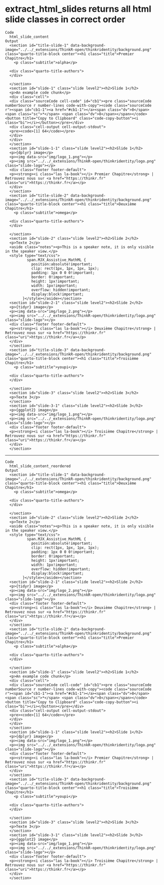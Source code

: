 # extract_html_slides returns all html slide classes in correct order

    Code
      html_slide_content
    Output
      <section id="title-slide-1" data-background-image="../../_extensions/ThinkR-open/thinkridentity/background.png" class="quarto-title-block center"><h1 class="title">Premier Chapitre</h1>
        <p class="subtitle">alpha</p>
      
      <div class="quarto-title-authors">
      </div>
      
      </section>
      <section id="slide-1" class="slide level2"><h2>Slide 1</h2>
      <p>An example code chunk</p>
      <div class="cell">
      <div class="sourceCode cell-code" id="cb1"><pre class="sourceCode numberSource r number-lines code-with-copy"><code class="sourceCode r"><span id="cb1-1"><a href="#cb1-1"></a><span class="dv">8</span> <span class="sc">*</span> <span class="dv">8</span></span></code><button title="Copy to Clipboard" class="code-copy-button"><i class="bi"></i></button></pre></div>
      <div class="cell-output cell-output-stdout">
      <pre><code>[1] 64</code></pre>
      </div>
      </div>
      </section>
      <section id="slide-1-1" class="slide level2"><h2>Slide 1</h2>
      <p>{dplyr} image</p>
      <p><img data-src="img/logo_1.png"></p>
      <p><img src="../../_extensions/ThinkR-open/thinkridentity/logo.png" class="slide-logo"></p>
      <div class="footer footer-default">
      <p><strong><i class="las la-book"></i> Premier Chapitre</strong> | Retrouvez nous sur <a href="https://thinkr.fr" class="uri">https://thinkr.fr</a></p>
      </div>
      </section>
      <section id="title-slide-2" data-background-image="../../_extensions/ThinkR-open/thinkridentity/background.png" class="quarto-title-block center"><h1 class="title">Deuxième Chapitre</h1>
        <p class="subtitle">omega</p>
      
      <div class="quarto-title-authors">
      </div>
      
      </section>
      <section id="slide-2" class="slide level2"><h2>Slide 2</h2>
      <p>Texte 2</p>
      <aside class="notes"><p>This is a speaker note, it is only visible in the speaker view.</p>
      <style type="text/css">
              span.MJX_Assistive_MathML {
                position:absolute!important;
                clip: rect(1px, 1px, 1px, 1px);
                padding: 1px 0 0 0!important;
                border: 0!important;
                height: 1px!important;
                width: 1px!important;
                overflow: hidden!important;
                display:block!important;
            }</style></aside></section>
      <section id="slide-2-1" class="slide level2"><h2>Slide 2</h2>
      <p>{tidyr} image</p>
      <p><img data-src="img/logo_2.png"></p>
      <p><img src="../../_extensions/ThinkR-open/thinkridentity/logo.png" class="slide-logo"></p>
      <div class="footer footer-default">
      <p><strong><i class="las la-book"></i> Deuxième Chapitre</strong> | Retrouvez nous sur <a href="https://thinkr.fr" class="uri">https://thinkr.fr</a></p>
      </div>
      </section>
      <section id="title-slide-3" data-background-image="../../_extensions/ThinkR-open/thinkridentity/background.png" class="quarto-title-block center"><h1 class="title">Troisième Chapitre</h1>
        <p class="subtitle">youpi</p>
      
      <div class="quarto-title-authors">
      </div>
      
      </section>
      <section id="slide-3" class="slide level2"><h2>Slide 3</h2>
      <p>Texte 3</p>
      </section>
      <section id="slide-3-1" class="slide level2"><h2>Slide 3</h2>
      <p>{ggplot2} image</p>
      <p><img data-src="img/logo_1.png"></p>
      <p><img src="../../_extensions/ThinkR-open/thinkridentity/logo.png" class="slide-logo"></p>
      <div class="footer footer-default">
      <p><strong><i class="las la-book"></i> Troisième Chapitre</strong> | Retrouvez nous sur <a href="https://thinkr.fr" class="uri">https://thinkr.fr</a></p>
      </div>
      </section>

---

    Code
      html_slide_content_reordered
    Output
      <section id="title-slide-1" data-background-image="../../_extensions/ThinkR-open/thinkridentity/background.png" class="quarto-title-block center"><h1 class="title">Deuxième Chapitre</h1>
        <p class="subtitle">omega</p>
      
      <div class="quarto-title-authors">
      </div>
      
      </section>
      <section id="slide-2" class="slide level2"><h2>Slide 2</h2>
      <p>Texte 2</p>
      <aside class="notes"><p>This is a speaker note, it is only visible in the speaker view.</p>
      <style type="text/css">
              span.MJX_Assistive_MathML {
                position:absolute!important;
                clip: rect(1px, 1px, 1px, 1px);
                padding: 1px 0 0 0!important;
                border: 0!important;
                height: 1px!important;
                width: 1px!important;
                overflow: hidden!important;
                display:block!important;
            }</style></aside></section>
      <section id="slide-2-1" class="slide level2"><h2>Slide 2</h2>
      <p>{tidyr} image</p>
      <p><img data-src="img/logo_2.png"></p>
      <p><img src="../../_extensions/ThinkR-open/thinkridentity/logo.png" class="slide-logo"></p>
      <div class="footer footer-default">
      <p><strong><i class="las la-book"></i> Deuxième Chapitre</strong> | Retrouvez nous sur <a href="https://thinkr.fr" class="uri">https://thinkr.fr</a></p>
      </div>
      </section>
      <section id="title-slide-2" data-background-image="../../_extensions/ThinkR-open/thinkridentity/background.png" class="quarto-title-block center"><h1 class="title">Premier Chapitre</h1>
        <p class="subtitle">alpha</p>
      
      <div class="quarto-title-authors">
      </div>
      
      </section>
      <section id="slide-1" class="slide level2"><h2>Slide 1</h2>
      <p>An example code chunk</p>
      <div class="cell">
      <div class="sourceCode cell-code" id="cb1"><pre class="sourceCode numberSource r number-lines code-with-copy"><code class="sourceCode r"><span id="cb1-1"><a href="#cb1-1"></a><span class="dv">8</span> <span class="sc">*</span> <span class="dv">8</span></span></code><button title="Copy to Clipboard" class="code-copy-button"><i class="bi"></i></button></pre></div>
      <div class="cell-output cell-output-stdout">
      <pre><code>[1] 64</code></pre>
      </div>
      </div>
      </section>
      <section id="slide-1-1" class="slide level2"><h2>Slide 1</h2>
      <p>{dplyr} image</p>
      <p><img data-src="img/logo_1.png"></p>
      <p><img src="../../_extensions/ThinkR-open/thinkridentity/logo.png" class="slide-logo"></p>
      <div class="footer footer-default">
      <p><strong><i class="las la-book"></i> Premier Chapitre</strong> | Retrouvez nous sur <a href="https://thinkr.fr" class="uri">https://thinkr.fr</a></p>
      </div>
      </section>
      <section id="title-slide-3" data-background-image="../../_extensions/ThinkR-open/thinkridentity/background.png" class="quarto-title-block center"><h1 class="title">Troisième Chapitre</h1>
        <p class="subtitle">youpi</p>
      
      <div class="quarto-title-authors">
      </div>
      
      </section>
      <section id="slide-3" class="slide level2"><h2>Slide 3</h2>
      <p>Texte 3</p>
      </section>
      <section id="slide-3-1" class="slide level2"><h2>Slide 3</h2>
      <p>{ggplot2} image</p>
      <p><img data-src="img/logo_1.png"></p>
      <p><img src="../../_extensions/ThinkR-open/thinkridentity/logo.png" class="slide-logo"></p>
      <div class="footer footer-default">
      <p><strong><i class="las la-book"></i> Troisième Chapitre</strong> | Retrouvez nous sur <a href="https://thinkr.fr" class="uri">https://thinkr.fr</a></p>
      </div>
      </section>

